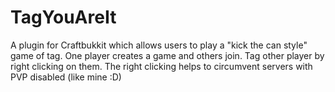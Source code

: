 TagYouAreIt
===========

A plugin for Craftbukkit which allows users to play a "kick the can style" game of tag. One player creates a game and others join. Tag other player by right clicking on them. The right clicking helps to circumvent servers with PVP disabled (like mine :D)
